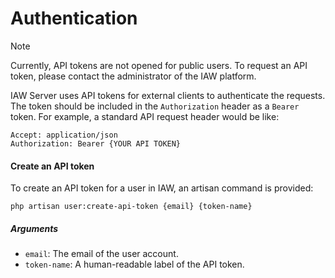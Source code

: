 # Authentication

> [!NOTE]
> Currently, API tokens are not opened for public users. To request an API token, please contact the administrator of
> the IAW platform.

IAW Server uses API tokens for external clients to authenticate the requests. The token should be included in the
`Authorization` header as a `Bearer` token. For example, a standard API request header would be like:

```
Accept: application/json
Authorization: Bearer {YOUR API TOKEN}
```

#### Create an API token

To create an API token for a user in IAW, an artisan command is provided:

```shell
php artisan user:create-api-token {email} {token-name}
```

##### Arguments

- `email`: The email of the user account.
- `token-name`: A human-readable label of the API token.
